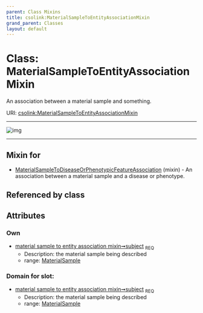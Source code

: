 ```yaml
---
parent: Class Mixins
title: csolink:MaterialSampleToEntityAssociationMixin
grand_parent: Classes
layout: default
---
```


# Class: MaterialSampleToEntityAssociationMixin


An association between a material sample and something.

URI: [csolink:MaterialSampleToEntityAssociationMixin](https://w3id.org/csolink/vocab/MaterialSampleToEntityAssociationMixin)


---

![img](http://yuml.me/diagram/nofunky;dir:TB/class/[MaterialSample]%3Csubject%201..1-%20[MaterialSampleToEntityAssociationMixin],[MaterialSampleToDiseaseOrPhenotypicFeatureAssociation]uses%20-.-%3E[MaterialSampleToEntityAssociationMixin],[MaterialSampleToDiseaseOrPhenotypicFeatureAssociation],[MaterialSample])

---


## Mixin for

 * [MaterialSampleToDiseaseOrPhenotypicFeatureAssociation](MaterialSampleToDiseaseOrPhenotypicFeatureAssociation.md) (mixin)  - An association between a material sample and a disease or phenotype.

## Referenced by class


## Attributes


### Own

 * [material sample to entity association mixin➞subject](material_sample_to_entity_association_mixin_subject.md)  <sub>REQ</sub>
    * Description: the material sample being described
    * range: [MaterialSample](MaterialSample.md)

### Domain for slot:

 * [material sample to entity association mixin➞subject](material_sample_to_entity_association_mixin_subject.md)  <sub>REQ</sub>
    * Description: the material sample being described
    * range: [MaterialSample](MaterialSample.md)
